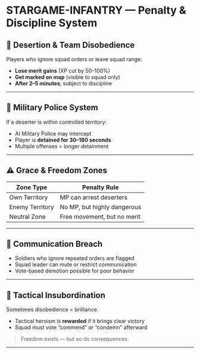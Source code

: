 # STARGAME-INFANTRY — Penalty & Discipline System

## 🚫 Desertion & Team Disobedience

Players who ignore squad orders or leave squad range:

- **Lose merit gains** (XP cut by 50–100%)
- **Get marked on map** (visible to squad only)
- **After 2–5 minutes**, subject to discipline

---

## 👮 Military Police System

If a deserter is within controlled territory:
- AI Military Police may intercept
- Player is **detained for 30–180 seconds**
- Multiple offenses = longer detainment

---

## ⚠️ Grace & Freedom Zones

| Zone Type      | Penalty Rule                   |
|----------------|--------------------------------|
| Own Territory  | MP can arrest deserters        |
| Enemy Territory| No MP, but highly dangerous    |
| Neutral Zone   | Free movement, but no merit    |

---

## 📡 Communication Breach

- Soldiers who ignore repeated orders are flagged
- Squad leader can mute or restrict communication
- Vote-based demotion possible for poor behavior

---

## 🧨 Tactical Insubordination

Sometimes disobedience = brilliance.

- Tactical heroism is **rewarded** if it brings clear victory
- Squad must vote “commend” or “condemn” afterward

> Freedom exists — but so do consequences.

---